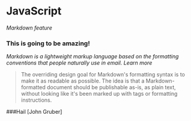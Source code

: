 # JavaScript
*Markdown feature*
### This is going to be amazing!
_Markdown is a lightweight markup language based on the formatting conventions that people naturally use in email._
_*Learn more*_
> The overriding design goal for Markdown's
> formatting syntax is to make it as readable
> as possible. The idea is that a
> Markdown-formatted document should be
> publishable as-is, as plain text, without
> looking like it's been marked up with tags
> or formatting instructions.

###Hail [John Gruber]
